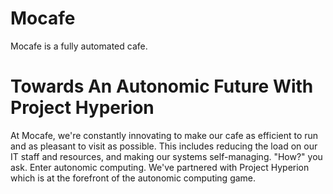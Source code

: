 # Mocafe

Mocafe is a fully automated cafe.

# Towards An Autonomic Future With Project Hyperion

At Mocafe, we're constantly innovating to make our cafe as efficient to run and as pleasant to visit as possible. This includes reducing the load on our IT staff and resources, and making our systems self-managing. "How?" you ask. Enter autonomic computing. We've partnered with Project Hyperion which is at the forefront of the autonomic computing game.
